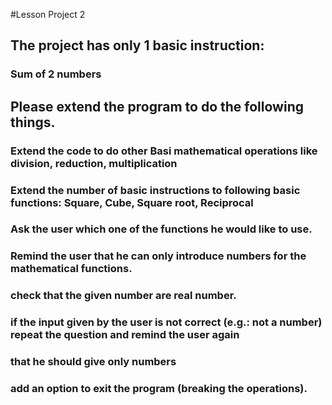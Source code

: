 #Lesson Project 2

## The project has only 1 basic instruction:

### Sum of 2 numbers

## Please extend the program to do the following things.

### Extend the code to do other Basi mathematical operations like division, reduction, multiplication

### Extend the number of basic instructions to following basic functions: Square, Cube, Square root, Reciprocal

### Ask the user which one of the functions he would like to use. 

### Remind the user that he can only introduce numbers for the mathematical functions.

### check that the given number are real number.

### if the input given by the user is not correct (e.g.: not a number) repeat the question and remind the user again
### that he should give only numbers

### add an option to exit the program (breaking the operations).